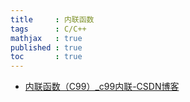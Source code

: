 ```yaml
---
title     : 内联函数
tags      : C/C++  
mathjax   : true
published : true
toc       : true
---
```




- [内联函数（C99）_c99内联-CSDN博客](https://blog.csdn.net/2303_80078385/article/details/135531383)